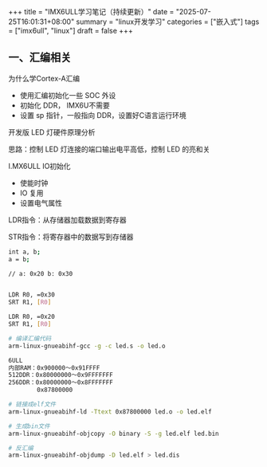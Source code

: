 +++
title = "IMX6ULL学习笔记（持续更新）"
date = "2025-07-25T16:01:31+08:00"
summary = "linux开发学习"
categories = ["嵌入式"]
tags = ["imx6ull", "linux"]
draft = false
+++

## 一、汇编相关

为什么学Cortex-A汇编
- 使用汇编初始化一些 SOC 外设
- 初始化 DDR， IMX6U不需要
- 设置 sp 指针，一般指向 DDR，设置好C语言运行环境

开发版 LED 灯硬件原理分析

思路：控制 LED 灯连接的端口输出电平高低，控制 LED 的亮和关

I.MX6ULL IO初始化
- 使能时钟
- IO 复用
- 设置电气属性

LDR指令：从存储器加载数据到寄存器

STR指令：将寄存器中的数据写到存储器


```bash
int a, b;
a = b;

// a: 0x20 b: 0x30


LDR R0, =0x30
SRT R1, [R0]

LDR R0, =0x20
SRT R1, [R0]

# 编译汇编代码
arm-linux-gnueabihf-gcc -g -c led.s -o led.o

6ULL
内部RAM：0x900000～0x91FFFF
512DDR：0x80000000～0x9FFFFFFF
256DDR：0x80000000～0x8FFFFFFF
        0x87800000

# 链接成elf文件
arm-linux-gnueabihf-ld -Ttext 0x87800000 led.o -o led.elf

# 生成bin文件
arm-linux-gnueabihf-objcopy -O binary -S -g led.elf led.bin

# 反汇编
arm-linux-gnueabihf-objdump -D led.elf > led.dis
```
